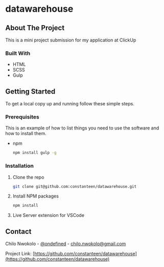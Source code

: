 # datawarehouse


<!-- ABOUT THE PROJECT -->
## About The Project


This is a mini project submission for my application at ClickUp

### Built With

* HTML
* SCSS
* Gulp



<!-- GETTING STARTED -->
## Getting Started

To get a local copy up and running follow these simple steps.

### Prerequisites

This is an example of how to list things you need to use the software and how to install them.
* npm
  ```sh
  npm install gulp -g
  ```

### Installation

1. Clone the repo
   ```sh
   git clone git@github.com:constanteen/datawarehouse.git
   ```
2. Install NPM packages
   ```sh
   npm install
   ```
3. Live Server extension for VSCode

## Contact

Chilo Nwokolo - [@ondefined](https://twitter.com/ondefined) - chilo.nwokolo@gmail.com

Project Link: [https://github.com/constanteen/datawarehouse](https://github.com/constanteen/datawarehouse)
